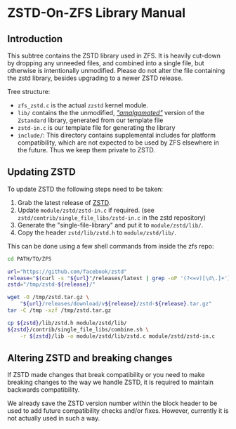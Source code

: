 # ZSTD-On-ZFS Library Manual

## Introduction

This subtree contains the ZSTD library used in ZFS. It is heavily cut-down by
dropping any unneeded files, and combined into a single file, but otherwise is
intentionally unmodified. Please do not alter the file containing the zstd
library, besides upgrading to a newer ZSTD release.

Tree structure:

* `zfs_zstd.c` is the actual `zzstd` kernel module.
* `lib/` contains the the unmodified, [_"amalgamated"_](https://github.com/facebook/zstd/blob/dev/contrib/single_file_libs/README.md)
  version of the `Zstandard` library, generated from our template file
* `zstd-in.c` is our template file for generating the library
* `include/`: This directory contains supplemental includes for platform
  compatibility, which are not expected to be used by ZFS elsewhere in the
  future. Thus we keep them private to ZSTD.

## Updating ZSTD

To update ZSTD the following steps need to be taken:

1. Grab the latest release of [ZSTD](https://github.com/facebook/zstd/releases).
2. Update `module/zstd/zstd-in.c` if required. (see
   `zstd/contrib/single_file_libs/zstd-in.c` in the zstd repository)
3. Generate the "single-file-library" and put it to `module/zstd/lib/`.
4. Copy the header `zstd/lib/zstd.h` to `module/zstd/lib/`.

This can be done using a few shell commands from inside the zfs repo:

~~~sh
cd PATH/TO/ZFS

url="https://github.com/facebook/zstd"
release="$(curl -s "${url}"/releases/latest | grep -oP '(?<=v)[\d\.]+')"
zstd="/tmp/zstd-${release}/"

wget -O /tmp/zstd.tar.gz \
    "${url}/releases/download/v${release}/zstd-${release}.tar.gz"
tar -C /tmp -xzf /tmp/zstd.tar.gz

cp ${zstd}/lib/zstd.h module/zstd/lib/
${zstd}/contrib/single_file_libs/combine.sh \
    -r ${zstd}/lib -o module/zstd/lib/zstd.c module/zstd/zstd-in.c
~~~


## Altering ZSTD and breaking changes

If ZSTD made changes that break compatibility or you need to make breaking
changes to the way we handle ZSTD, it is required to maintain backwards
compatibility.

We already save the ZSTD version number within the block header to be used
to add future compatibility checks and/or fixes. However, currently it is
not actually used in such a way.
